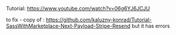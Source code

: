 Tutorial: https://www.youtube.com/watch?v=06g6YJ6JCJU

to fix - copy of : https://github.com/kaluzny-konrad/Tutorial-SassWithMarketplace-Next-Payload-Stripe-Resend
but it has errors
